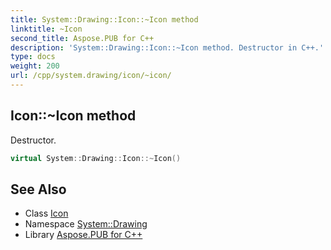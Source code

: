 ```yaml
---
title: System::Drawing::Icon::~Icon method
linktitle: ~Icon
second_title: Aspose.PUB for C++
description: 'System::Drawing::Icon::~Icon method. Destructor in C++.'
type: docs
weight: 200
url: /cpp/system.drawing/icon/~icon/
---
```

## Icon::~Icon method


Destructor.

```cpp
virtual System::Drawing::Icon::~Icon()
```

## See Also

* Class [Icon](../)
* Namespace [System::Drawing](../../)
* Library [Aspose.PUB for C++](../../../)
